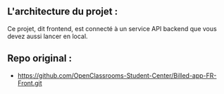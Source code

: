 ## L'architecture du projet :

Ce projet, dit frontend, est connecté à un service API backend que vous devez aussi lancer en local.

## Repo original :

- https://github.com/OpenClassrooms-Student-Center/Billed-app-FR-Front.git
